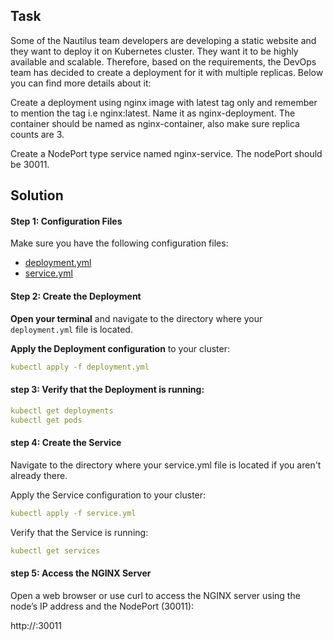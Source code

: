 ## Task 
Some of the Nautilus team developers are developing a static website and they want to deploy it on Kubernetes cluster. They want it to be highly available and scalable. Therefore, based on the requirements, the DevOps team has decided to create a deployment for it with multiple replicas. Below you can find more details about it:

Create a deployment using nginx image with latest tag only and remember to mention the tag i.e nginx:latest. Name it as nginx-deployment. The container should be named as nginx-container, also make sure replica counts are 3.

Create a NodePort type service named nginx-service. The nodePort should be 30011.

## Solution

#### Step 1: Configuration Files

Make sure you have the following configuration files:

- [deployment.yml](./deployment.yml)  
- [service.yml](./service.yml)  

#### Step 2: Create the Deployment

**Open your terminal** and navigate to the directory where your `deployment.yml` file is located.

**Apply the Deployment configuration** to your cluster:

```yaml
kubectl apply -f deployment.yml
```

#### step 3: Verify that the Deployment is running:

```yaml
kubectl get deployments
kubectl get pods
```

#### step 4: Create the Service
Navigate to the directory where your service.yml file is located if you aren't already there.

Apply the Service configuration to your cluster:

```yaml
kubectl apply -f service.yml
```

Verify that the Service is running:

```yaml
kubectl get services
```

#### step 5: Access the NGINX Server
Open a web browser or use curl to access the NGINX server using the node’s IP address and the NodePort (30011):

http://<node-ip>:30011        